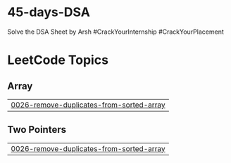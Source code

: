 # 45-days-DSA
Solve the DSA Sheet by Arsh #CrackYourInternship #CrackYourPlacement

<!---LeetCode Topics Start-->
# LeetCode Topics
## Array
|  |
| ------- |
| [0026-remove-duplicates-from-sorted-array](https://github.com/trishashetty19/45-days-DSA/tree/master/0026-remove-duplicates-from-sorted-array) |
## Two Pointers
|  |
| ------- |
| [0026-remove-duplicates-from-sorted-array](https://github.com/trishashetty19/45-days-DSA/tree/master/0026-remove-duplicates-from-sorted-array) |
<!---LeetCode Topics End-->